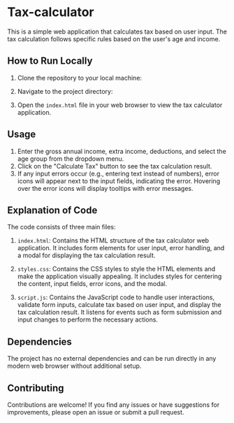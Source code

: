 # Tax-calculator
This is a simple web application that calculates tax based on user input. The tax calculation follows specific rules based on the user's age and income.

## How to Run Locally

1. Clone the repository to your local machine: 
2. Navigate to the project directory: 

3. Open the `index.html` file in your web browser to view the tax calculator application.

## Usage

1. Enter the gross annual income, extra income, deductions, and select the age group from the dropdown menu.
2. Click on the "Calculate Tax" button to see the tax calculation result.
3. If any input errors occur (e.g., entering text instead of numbers), error icons will appear next to the input fields, indicating the error. Hovering over the error icons will display tooltips with error messages.

## Explanation of Code

The code consists of three main files:

1. `index.html`: Contains the HTML structure of the tax calculator web application. It includes form elements for user input, error handling, and a modal for displaying the tax calculation result.

2. `styles.css`: Contains the CSS styles to style the HTML elements and make the application visually appealing. It includes styles for centering the content, input fields, error icons, and the modal.

3. `script.js`: Contains the JavaScript code to handle user interactions, validate form inputs, calculate tax based on user input, and display the tax calculation result. It listens for events such as form submission and input changes to perform the necessary actions.

## Dependencies

The project has no external dependencies and can be run directly in any modern web browser without additional setup.

## Contributing

Contributions are welcome! If you find any issues or have suggestions for improvements, please open an issue or submit a pull request.

